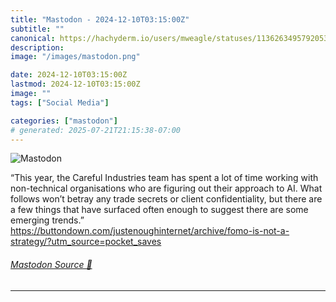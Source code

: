 ```yaml
---
title: "Mastodon - 2024-12-10T03:15:00Z"
subtitle: ""
canonical: https://hachyderm.io/users/mweagle/statuses/113626349579205376
description:
image: "/images/mastodon.png"

date: 2024-12-10T03:15:00Z
lastmod: 2024-12-10T03:15:00Z
image: ""
tags: ["Social Media"]

categories: ["mastodon"]
# generated: 2025-07-21T21:15:38-07:00
---
```

![Mastodon](/images/mastodon.png)

<p>“This year, the Careful Industries team has spent a lot of time working with non-technical organisations who are figuring out their approach to AI. What follows won’t betray any trade secrets or client confidentiality, but there are a few things that have surfaced often enough to suggest there are some emerging trends.”<br /><a href="https://buttondown.com/justenoughinternet/archive/fomo-is-not-a-strategy/?utm_source=pocket_saves" target="_blank" rel="nofollow noopener noreferrer" translate="no"><span class="invisible">https://</span><span class="ellipsis">buttondown.com/justenoughinter</span><span class="invisible">net/archive/fomo-is-not-a-strategy/?utm_source=pocket_saves</span></a></p>


###### [Mastodon Source 🐘](https://hachyderm.io/@mweagle/113626349579205376)

___
